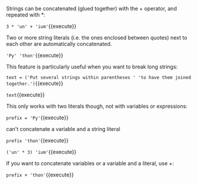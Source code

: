 
Strings can be concatenated (glued together) with the + operator, and repeated with *:

`3 * 'un' + 'ium'`{{execute}} 

Two or more string literals (i.e. the ones enclosed between quotes) next to each other are automatically concatenated.

`'Py' 'thon'`{{execute}} 

This feature is particularly useful when you want to break long strings:

`text = ('Put several strings within parentheses '
         'to have them joined together.')`{{execute}} 

`text`{{execute}} 

This only works with two literals though, not with variables or expressions:

`prefix = 'Py'`{{execute}} 

can't concatenate a variable and a string literal

`prefix 'thon'`{{execute}} 

`('un' * 3) 'ium'`{{execute}} 


If you want to concatenate variables or a variable and a literal, use +:

`prefix + 'thon'`{{execute}} 